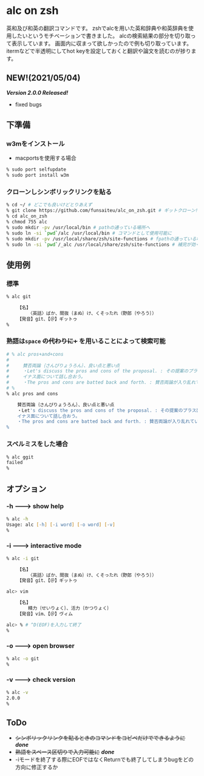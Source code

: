 # alc on zsh

英和及び和英の翻訳コマンドです。
zshでalcを用いた英和辞典や和英辞典を使用したいというモチベーションで書きました。
alcの検索結果の部分を切り取って表示しています。
画面内に収まって欲しかったので例も切り取っています。
itermなどで半透明にしてhot keyを設定しておくと翻訳や論文を読むのが捗ります。

## NEW!(2021/05/04)
***Version 2.0.0 Released!***
* fixed bugs

## 下準備

### w3mをインストール

* macportsを使用する場合

```zsh
% sudo port selfupdate
% sudo port install w3m
```

### クローンしシンボリックリンクを貼る

```zsh
% cd ~/ # どこでも良いけどとりあえず
% git clone https://github.com/funsaiteu/alc_on_zsh.git # ギットクローン!
% cd alc_on_zsh
% chmod 755 alc
% sudo mkdir -pv /usr/local/bin # pathの通っている場所へ
% sudo ln -si `pwd`/alc /usr/local/bin # コマンドとして使用可能に
% sudo mkdir -pv /usr/local/share/zsh/site-functions # fpathの通っている場所へ
% sudo ln -si `pwd`/_alc /usr/local/share/zsh/site-functions # 補完が効くように
```

## 使用例

### 標準

```zsh
% alc git

    【名】
        〈英話〉ばか、間抜｛まぬ｝け、くそったれ（野郎｛やろう｝）
    【発音】gít、【＠】ギットゥ
%
```

### 熟語は`space` ~~の代わりに+~~ を用いることによって検索可能

```zsh
# % alc pros+and+cons
# 
#     賛否両論｛さんぴりょうろん｝、良い点と悪い点
#     ・Let's discuss the pros and cons of the proposal. : その提案のプラス面とマ
#     イナス面について話し合おう。
#     ・The pros and cons are batted back and forth. : 賛否両論が入り乱れている。
# %
% alc pros and cons

    賛否両論｛さんぴりょうろん｝、良い点と悪い点
    ・Let's discuss the pros and cons of the proposal. : その提案のプラス面とマ
    イナス面について話し合おう。
    ・The pros and cons are batted back and forth. : 賛否両論が入り乱れている。
%
```

### スペルミスをした場合

```zsh
% alc ggit
failed
%
```

## オプション

### -h ---> show help

```zsh
% alc -h
Usage: alc [-h] [-i word] [-o word] [-v]
%
```

### -i ---> interactive mode

```zsh
% alc -i git

    【名】
        〈英話〉ばか、間抜｛まぬ｝け、くそったれ（野郎｛やろう｝）
    【発音】gít、【＠】ギットゥ

alc> vim

    【名】
        精力｛せいりょく｝、活力｛かつりょく｝
    【発音】vím、【＠】ヴィム

alc> % # ^D(EOF)を入力して終了
%
```

### -o ---> open browser

```zsh
% alc -o git
%
```

### -v ---> check version

```zsh
% alc -v
2.0.0
%
```

## ToDo

* ~~シンボリックリンクを貼るときのコマンドをコピペだけでできるように~~ ***done***
* ~~熟語をスペース区切りで入力可能に~~ ***done***
* -iモードを終了する際にEOFではなくReturnでも終了してしまうbugをどの方向に修正するか
